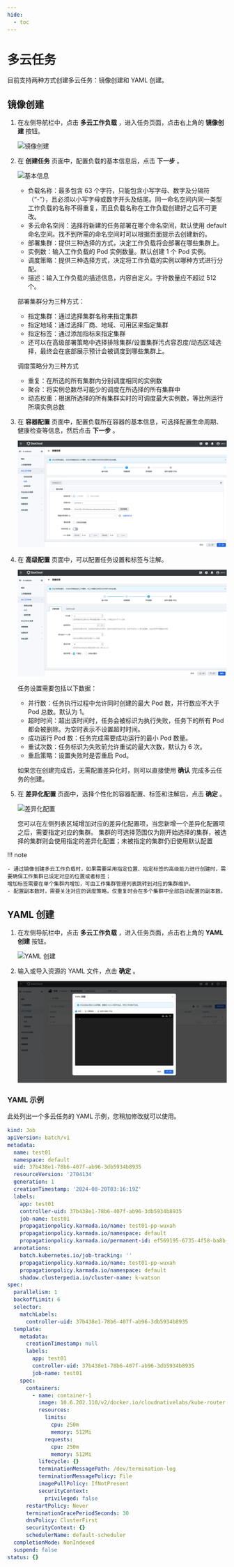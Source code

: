 ```yaml
---
hide:
  - toc
---
```


# 多云任务

目前支持两种方式创建多云任务：镜像创建和 YAML 创建。

## 镜像创建

1. 在左侧导航栏中，点击 __多云工作负载__ ，进入任务页面，点击右上角的 __镜像创建__ 按钮。

    ![镜像创建](https://docs.daocloud.io/daocloud-docs-images/docs/kairship/images/job01.png)

1. 在 __创建任务__ 页面中，配置负载的基本信息后，点击 __下一步__ 。

    ![基本信息](https://docs.daocloud.io/daocloud-docs-images/docs/kairship/images/job02.png)

    - 负载名称：最多包含 63 个字符，只能包含小写字母、数字及分隔符（“-”），且必须以小写字母或数字开头及结尾。同一命名空间内同一类型工作负载的名称不得重复，而且负载名称在工作负载创建好之后不可更改。
    - 多云命名空间：选择将新建的任务部署在哪个命名空间，默认使用 default 命名空间。找不到所需的命名空间时可以根据页面提示去创建新的。
    - 部署集群：提供三种选择的方式，决定工作负载将会部署在哪些集群上。
    - 实例数：输入工作负载的 Pod 实例数量。默认创建 1 个 Pod 实例。
    - 调度策略：提供三种选择方式，决定将工作负载的实例以哪种方式进行分配。
    - 描述：输入工作负载的描述信息，内容自定义。字符数量应不超过 512 个。

    部署集群分为三种方式：

    - 指定集群：通过选择集群名称来指定集群
    - 指定地域：通过选择厂商、地域、可用区来指定集群
    - 指定标签：通过添加指标来指定集群
    - 还可以在高级部署策略中选择排除集群/设置集群污点容忍度/动态区域选择，最终会在底部展示预计会被调度到哪些集群上。

    调度策略分为三种方式

    - 重复：在所选的所有集群内分别调度相同的实例数
    - 聚合：将实例总数尽可能少的调度在所选择的所有集群中
    - 动态权重：根据所选择的所有集群实时的可调度最大实例数，等比例运行所填实例总数

1. 在 __容器配置__ 页面中，配置负载所在容器的基本信息，可选择配置生命周期、健康检查等信息，然后点击 __下一步__ 。

    ![容器配置](../images/job03.png)

1. 在 __高级配置__ 页面中，可以配置任务设置和标签与注解。

    ![高级配置](../images/job04.png)

    任务设置需要包括以下数据：

    - 并行数：任务执行过程中允许同时创建的最大 Pod 数，并行数应不大于 Pod 总数。默认为 1。
    - 超时时间：超出该时间时，任务会被标识为执行失败，任务下的所有 Pod 都会被删除。为空时表示不设置超时时间。
    - 成功运行 Pod 数：任务完成需要成功运行的最小 Pod 数量。
    - 重试次数：任务标识为失败前允许重试的最大次数，默认为 6 次。
    - 重启策略：设置失败时是否重启 Pod。

    如果您在创建完成后，无需配置差异化时，则可以直接使用 __确认__ 完成多云任务的创建。

1. 在 __差异化配置__ 页面中，选择个性化的容器配置、标签和注解后，点击 __确定__ 。

    ![差异化配置](https://docs.daocloud.io/daocloud-docs-images/docs/kairship/images/job05.png)

    您可以在左侧列表区域增加对应的差异化配置项，当您新增一个差异化配置项之后，需要指定对应的集群。
    集群的可选择范围仅为刚开始选择的集群，被选择的集群则会使用指定的差异化配置；未被指定的集群仍旧使用默认配置

!!! note

    - 通过镜像创建多云工作负载时，如果需要采用指定位置、指定标签的高级能力进行创建时，需要确保工作集群已设定对应的位置或者标签；
    增加标签需要在单个集群内增加，可由工作集群管理列表跳转到对应的集群维护。
    - 配置副本数时，需要关注对应的调度策略，仅重复时会在多个集群中全部启动配置的副本数。

## YAML 创建

1. 在左侧导航栏中，点击 __多云工作负载__ ，进入任务页面，点击右上角的 __YAML 创建__ 按钮。

    ![YAML 创建](https://docs.daocloud.io/daocloud-docs-images/docs/kairship/images/job01.png)

2. 输入或导入资源的 YAML 文件，点击 __确定__ 。

    ![YAML 文件](../images/job08.png)

### YAML 示例

此处列出一个多云任务的 YAML 示例，您稍加修改就可以使用。

```yaml
kind: Job
apiVersion: batch/v1
metadata:
  name: test01
  namespace: default
  uid: 37b438e1-78b6-407f-ab96-3db5934b8935
  resourceVersion: '2704134'
  generation: 1
  creationTimestamp: '2024-08-20T03:16:19Z'
  labels:
    app: test01
    controller-uid: 37b438e1-78b6-407f-ab96-3db5934b8935
    job-name: test01
    propagationpolicy.karmada.io/name: test01-pp-wuxah
    propagationpolicy.karmada.io/namespace: default
    propagationpolicy.karmada.io/permanent-id: ef569195-6735-4f58-ba8b-d4d1c6363d47
  annotations:
    batch.kubernetes.io/job-tracking: ''
    propagationpolicy.karmada.io/name: test01-pp-wuxah
    propagationpolicy.karmada.io/namespace: default
    shadow.clusterpedia.io/cluster-name: k-watson
spec:
  parallelism: 1
  backoffLimit: 6
  selector:
    matchLabels:
      controller-uid: 37b438e1-78b6-407f-ab96-3db5934b8935
  template:
    metadata:
      creationTimestamp: null
      labels:
        app: test01
        controller-uid: 37b438e1-78b6-407f-ab96-3db5934b8935
        job-name: test01
    spec:
      containers:
        - name: container-1
          image: 10.6.202.110/v2/docker.io/cloudnativelabs/kube-router:v1.6.0
          resources:
            limits:
              cpu: 250m
              memory: 512Mi
            requests:
              cpu: 250m
              memory: 512Mi
          lifecycle: {}
          terminationMessagePath: /dev/termination-log
          terminationMessagePolicy: File
          imagePullPolicy: IfNotPresent
          securityContext:
            privileged: false
      restartPolicy: Never
      terminationGracePeriodSeconds: 30
      dnsPolicy: ClusterFirst
      securityContext: {}
      schedulerName: default-scheduler
  completionMode: NonIndexed
  suspend: false
status: {}
```



